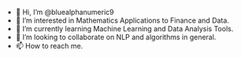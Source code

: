 - 👋 Hi, I’m @bluealphanumeric9
- 👀 I’m interested in Mathematics Applications to Finance and Data.
- 🌱 I’m currently learning Machine Learning and Data Analysis Tools. 
- 💞️ I’m looking to collaborate on NLP  and algorithms in general. 
- 📫 How to reach me.

<!---
bluealphanumeric9/bluealphanumeric9 is a ✨ special ✨ repository because its `README.md` (this file) appears on your GitHub profile.
You can click the Preview link to take a look at your changes.
--->
